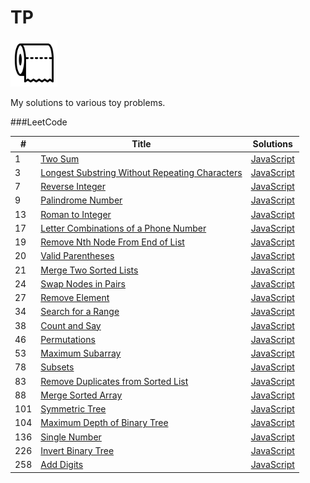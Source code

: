 TP
========

<img src="./tp.png" height="75" width="75">

My solutions to various toy problems.


###LeetCode

| # | Title | Solutions |
|---| ----- | --------- |
|1|[Two Sum](https://leetcode.com/problems/two-sum/) | [JavaScript](./leetcode/two-sum.js) |
|3|[Longest Substring Without Repeating Characters](https://leetcode.com/problems/longest-substring-without-repeating-characters/) | [JavaScript](./leetcode/longest-substring-without-repeating-characters.js) |
|7|[Reverse Integer](https://leetcode.com/problems/reverse-integer/) | [JavaScript](./leetcode/reverse-integer.js) |
|9|[Palindrome Number](https://leetcode.com/problems/palindrome-number/) | [JavaScript](./leetcode/palindrome-number.js) |
|13|[Roman to Integer](https://leetcode.com/problems/roman-to-integer/) | [JavaScript](./leetcode/roman-to-integer.js) |
|17|[Letter Combinations of a Phone Number](https://leetcode.com/problems/letter-combinations-of-a-phone-number/) | [JavaScript](./leetcode/letter-combinations-of-a-phone-number.js) |
|19|[Remove Nth Node From End of List](https://leetcode.com/problems/remove-nth-node-from-end-of-list/) | [JavaScript](./leetcode/remove-nth-node-from-end-of-list.js) |
|20|[Valid Parentheses](https://leetcode.com/problems/valid-parentheses/) | [JavaScript](./leetcode/valid-parentheses.js) |
|21|[Merge Two Sorted Lists](https://leetcode.com/problems/merge-two-sorted-lists/) | [JavaScript](./leetcode/merge-two-sorted-lists.js) |
|24|[Swap Nodes in Pairs](https://leetcode.com/problems/swap-nodes-gin-pairs/) | [JavaScript](./leetcode/swap-nodes-in-pairs.js) |
|27|[Remove Element](https://leetcode.com/problems/remove-element/) | [JavaScript](./leetcode/remove-element.js) |
|34|[Search for a Range](https://leetcode.com/problems/search-for-a-range/) | [JavaScript](./leetcode/search-for-a-range.js) |
|38|[Count and Say](https://leetcode.com/problems/count-and-say/) | [JavaScript](./leetcode/count-and-say.js) |
|46|[Permutations](https://leetcode.com/problems/permutations/) | [JavaScript](./leetcode/permutations.js) |
|53|[Maximum Subarray](https://leetcode.com/problems/maximum-subarray/) | [JavaScript](./leetcode/maximum-subarray.js) |
|78|[Subsets](https://leetcode.com/problems/subsets/) | [JavaScript](./leetcode/subsets.js) |
|83|[Remove Duplicates from Sorted List](https://leetcode.com/problems/remove-duplicates-from-sorted-list/) | [JavaScript](./leetcode/remove-duplicates-from-sorted-list.js) |
|88|[Merge Sorted Array](https://leetcode.com/problems/merge-sorted-array/) | [JavaScript](./leetcode/merge-sorted-array.js) |
|101|[Symmetric Tree](https://leetcode.com/problems/symmetric-tree/) | [JavaScript](./leetcode/symmetric-tree.js) |
|104|[Maximum Depth of Binary Tree](https://leetcode.com/problems/maximum-depth-of-binary-tree/) | [JavaScript](./leetcode/maximum-depth-of-binary-tree.js) |
|136|[Single Number](https://leetcode.com/problems/single-number/) | [JavaScript](./leetcode/single-number.js) |
|226|[Invert Binary Tree](https://leetcode.com/problems/invert-binary-tree/) | [JavaScript](./leetcode/invert-binary-tree.js) |
|258|[Add Digits](https://leetcode.com/problems/add-digits/) | [JavaScript](./leetcode/add-digits.js) |
